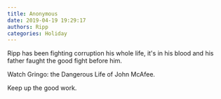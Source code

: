 ```yaml
---
title: Anonymous
date: 2019-04-19 19:29:17
authors: Ripp
categories: Holiday
---
```


 Ripp has been fighting corruption his whole life, it's in his blood and his father faught the good fight before him.  

Watch Gringo: the Dangerous Life of John McAfee.

Keep up the good work.